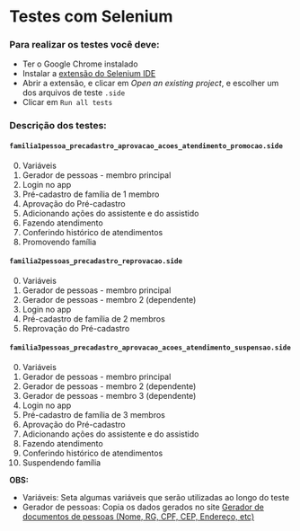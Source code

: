 ﻿# Testes com Selenium

### Para realizar os testes você deve:

- Ter o Google Chrome instalado
- Instalar a [extensão do Selenium IDE](https://chrome.google.com/webstore/detail/selenium-ide/mooikfkahbdckldjjndioackbalphokd)
- Abrir a extensão, e clicar em *Open an existing project*, e escolher um dos arquivos de teste `.side`
- Clicar em `Run all tests`

### Descrição dos testes:

#### `familia1pessoa_precadastro_aprovacao_acoes_atendimento_promocao.side`

 0. Variáveis
 1. Gerador de pessoas - membro principal
 2. Login no app
 3. Pré-cadastro de família de 1 membro
 4. Aprovação do Pré-cadastro
 5. Adicionando ações do assistente e do assistido
 6. Fazendo atendimento
 7. Conferindo histórico de atendimentos
 8. Promovendo família


#### `familia2pessoas_precadastro_reprovacao.side`

 0. Variáveis
 1. Gerador de pessoas - membro principal
 2. Gerador de pessoas - membro 2 (dependente)
 3. Login no app
 4. Pré-cadastro de família de 2 membros
 5. Reprovação do Pré-cadastro
 
 
 #### `familia3pessoas_precadastro_aprovacao_acoes_atendimento_suspensao.side`

 0. Variáveis
 1. Gerador de pessoas - membro principal
 2. Gerador de pessoas - membro 2 (dependente)
 3. Gerador de pessoas - membro 3 (dependente)
 4. Login no app
 5. Pré-cadastro de família de 3 membros
 6. Aprovação do Pré-cadastro
 7. Adicionando ações do assistente e do assistido
 8. Fazendo atendimento
 9. Conferindo histórico de atendimentos
 10. Suspendendo família
 
 
 **OBS:**
  
  - Variáveis: Seta algumas variáveis que serão utilizadas ao longo do teste
  - Gerador de pessoas: Copia os dados gerados no site [Gerador de documentos de pessoas (Nome, RG, CPF, CEP, Endereço, etc)](https://www.4devs.com.br/gerador_de_pessoas)
 